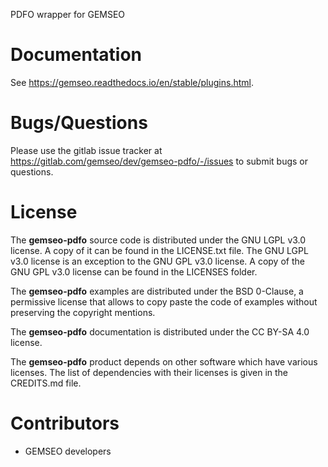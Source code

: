 <!--
Copyright 2021 IRT Saint Exupéry, https://www.irt-saintexupery.com

This work is licensed under the Creative Commons Attribution-ShareAlike 4.0
International License. To view a copy of this license, visit
http://creativecommons.org/licenses/by-sa/4.0/ or send a letter to Creative
Commons, PO Box 1866, Mountain View, CA 94042, USA.
-->

PDFO wrapper for GEMSEO

# Documentation

See <https://gemseo.readthedocs.io/en/stable/plugins.html>.

# Bugs/Questions

Please use the gitlab issue tracker at
<https://gitlab.com/gemseo/dev/gemseo-pdfo/-/issues>
to submit bugs or questions.

# License

The **gemseo-pdfo** source code is distributed under the GNU LGPL v3.0 license.
A copy of it can be found in the LICENSE.txt file.
The GNU LGPL v3.0 license is an exception to the GNU GPL v3.0 license.
A copy of the GNU GPL v3.0 license can be found in the LICENSES folder.

The **gemseo-pdfo** examples are distributed under the BSD 0-Clause, a permissive
license that allows to copy paste the code of examples without preserving the
copyright mentions.

The **gemseo-pdfo** documentation is distributed under the CC BY-SA 4.0 license.

The **gemseo-pdfo** product depends on other software which have various licenses.
The list of dependencies with their licenses is given in the CREDITS.md file.

# Contributors

- GEMSEO developers
